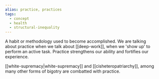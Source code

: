 ```yaml
---
alias: practice, practices
tags:
  - concept
  - health
  - structural-inequality
---
```


A habit or methodology used to become accomplished. We are talking about practice when we talk about [[deep-work]], when we 'show up' to perform an active task. Practice strengthens our ability and fortifies our experience.

[[white-supremacy|white-supremacy]] and [[cisheteropatriarchy]], among many other forms of bigotry are combatted with practice. 